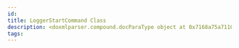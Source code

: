 ```yaml
---
id: 
title: LoggerStartCommand Class
description: <doxmlparser.compound.docParaType object at 0x7168a75a7110>
tags:
---
```

